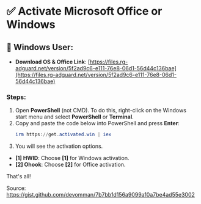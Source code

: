 # ✅ Activate Microsoft Office or Windows

## 💠 Windows User:

- **Download OS & Office Link**: [https://files.rg-adguard.net/version/5f2ad9c6-e111-76e8-06d1-56d44c136bae](https://files.rg-adguard.net/version/5f2ad9c6-e111-76e8-06d1-56d44c136bae)

### Steps:
1. Open **PowerShell** (not CMD). To do this, right-click on the Windows start menu and select **PowerShell** or **Terminal**.
2. Copy and paste the code below into PowerShell and press **Enter**:
   ```powershell
   irm https://get.activated.win | iex
3. You will see the activation options.

- **[1] HWID**: Choose **[1]** for Windows activation.
- **[2] Ohook**: Choose **[2]** for Office activation.

That's all!


Source: https://gist.github.com/devomman/7b7bb1d156a9099a10a7be4ad55e3002
